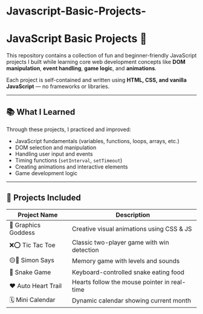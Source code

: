 # Javascript-Basic-Projects-
# JavaScript Basic Projects 🚀

This repository contains a collection of fun and beginner-friendly JavaScript projects I built while learning core web development concepts like **DOM manipulation**, **event handling**, **game logic**, and **animations**.

Each project is self-contained and written using **HTML, CSS, and vanilla JavaScript** — no frameworks or libraries.

---

## 📚 What I Learned

Through these projects, I practiced and improved:
- JavaScript fundamentals (variables, functions, loops, arrays, etc.)
- DOM selection and manipulation
- Handling user input and events
- Timing functions (`setInterval`, `setTimeout`)
- Creating animations and interactive elements
- Game development logic

---

## 🧩 Projects Included

| Project Name        | Description                                 |
|---------------------|---------------------------------------------|
| 🎨 Graphics Goddess | Creative visual animations using CSS & JS   |
| ❌⭕ Tic Tac Toe     | Classic two-player game with win detection  |
| 🟡🔴 Simon Says     | Memory game with levels and sounds          |
| 🐍 Snake Game       | Keyboard-controlled snake eating food       |
| ❤️ Auto Heart Trail | Hearts follow the mouse pointer in real-time |
| 🗓️ Mini Calendar    | Dynamic calendar showing current month       |


